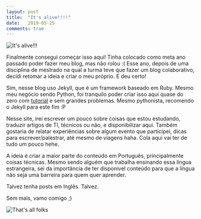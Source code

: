 ```yaml
---
layout: post
title:  "It's alive!!!!"
date:   2019-05-25
comments: true
---
```



![It's alive!!!](https://media.giphy.com/media/3oEjI6hkw6nbYNQkz6/giphy.gif)



    
Finalmente consegui começar isso aqui! Tinha colocado como meta ano passado poder fazer meu blog, mas não rolou :( Esse ano, depois de uma disciplina de mestrado na qual a turma teve que fazer um blog colaborativo, decidi retomar a ideia e criar o meu próprio. E deu certo!

Sim, nesse blog uso Jekyll, que é um framework baseado em Ruby. Mesmo meu negócio sendo Python, foi tranquilo poder criar isso aqui quase do zero com [tutorial](https://jtemporal.com/do-tema-ao-ar/) e sem grandes problemas. Mesmo pythonista, recomendo o Jekyll para este fim :P

Nesse site, irei escrever um pouco sobre coisas que estou estudando, traduzir artigos de TI, técnicos ou não, e disponibilizar aqui. Também gostaria de relatar experiências sobre algum evento que participei, dicas para escrever/palestrar, até mesmo de viagens haha. Cola aqui vai ter de tudo um pouco hehe.

A ideia é criar a maior parte do conteúdo em Português, principalmente coisas técnicas. Mesmo sendo alguém que trabalha ensinando essa língua estrangeira, sei da importância de ter disponível conteúdo para que a língua não seja uma barreira para quem quer aprender.


Talvez tenha posts em Inglês. Talvez. 


Sem mais, vamo comigo ;)


![That's all folks](https://kanikag.com/images/articles-Comics-Pig-Hooey-giphy.gif)